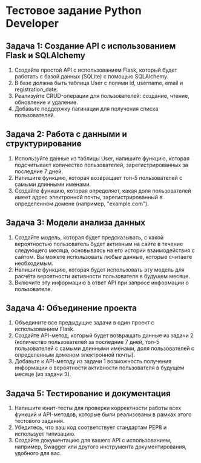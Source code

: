 # Тестовое задание Python Developer

## Задача 1: Создание API с использованием Flask и SQLAlchemy

1. Создайте простой API с использованием Flask, который будет работать с базой данных (SQLite) с помощью SQLAlchemy.
2. В базе должна быть таблица User с полями id, username, email и registration_date.
3. Реализуйте CRUD-операции для пользователей: создание, чтение, обновление и удаление.
4. Добавьте поддержку пагинации для получения списка пользователей.

## Задача 2: Работа с данными и структурирование

1. Используйте данные из таблицы User, напишите функцию, которая подсчитывает количество пользователей, зарегистрированных за последние 7 дней.
2. Напишите функцию, которая возвращает топ-5 пользователей с самыми длинными именами.
3. Создайте функцию, которая определяет, какая доля пользователей имеет адрес электронной почты, зарегистрированный в определенном домене (например, "example.com").

## Задача 3: Модели анализа данных

1. Создайте модель, которая будет предсказывать, с какой вероятностью пользователь будет активным на сайте в течение следующего месяца, основываясь на его истории взаимодействия с сайтом. Вы можете использовать любые данные, которые считаете необходимым.
2. Напишите функцию, которая будет использовать эту модель для расчёта вероятности активности пользователя в будущем месяце.
3. Включите эту информацию в ответ API при запросе информации о пользователе.

## Задача 4: Объединение проекта

1. Объедините все предыдущие задачи в один проект с использованием Flask.
2. Создайте API-метод, который будет возвращать данные из задачи 2 (количество пользователей за последние 7 дней, топ-5 пользователей с самыми длинными именами, доля пользователей с определенным доменом электронной почты).
3. Добавьте к API-методу из задачи 1 возможность получения информации о вероятности активности пользователя в будущем месяце (из задачи 3).

## Задача 5: Тестирование и документация

1. Напишите юнит-тесты для проверки корректности работы всех функций и API-методов, которые были реализованы в рамках этого тестового задания.
2. Убедитесь, что ваш код соответствует стандартам PEP8 и использует типизацию.
3. Создайте документацию для вашего API с использованием, например, Swagger или другого инструмента документирования, удобного для вас.

